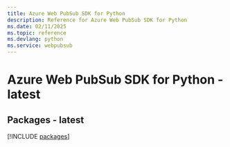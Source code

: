 ```yaml
---
title: Azure Web PubSub SDK for Python
description: Reference for Azure Web PubSub SDK for Python
ms.date: 02/11/2025
ms.topic: reference
ms.devlang: python
ms.service: webpubsub
---
```

# Azure Web PubSub SDK for Python - latest
## Packages - latest
[!INCLUDE [packages](web-pubsub-index.md)]